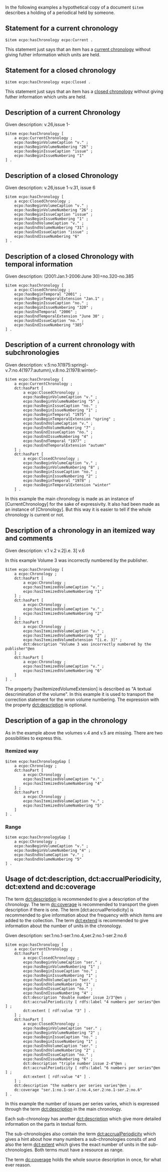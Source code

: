 In the following examples a hypothetical copy of a document ```$item``` describes a holding of a periodical held by someone.

## Statement for a current chronology

[excurrent]: #excurrent

    $item ecpo:hasChronology ecpo:Current .

This statement just says that an item has a [current chronology](#currentchronology) without giving futher information which units are held.

## Statement for a closed chronology

[exclosed]: #exclosed

    $item ecpo:hasChronology ecpo:Closed .

This statement just says that an item has a [closed chronology](#closedchronology) without giving futher information which units are held.

## Description of a current Chronology

Given description: v.26,issue 1-

    $item ecpo:hasChronology [
        a ecpo:CurrentChronology ;
        ecpo:hasBeginVolumeCaption "v." ;
        ecpo:hasBeginVolumeNumbering "26" ;
        ecpo:hasBeginIssueCaption "issue" ;
        ecpo:hasBeginIssueNumbering "1" 
    ] .
        
## Description of a closed Chronology

Given description: v.26,issue 1-v.31, issue 6

    $item ecpo:hasChronology [
        a ecpo:ClosedChronology ;
        ecpo:hasBeginVolumeCaption "v." ;
        ecpo:hasBeginVolumeNumbering "26" ;
        ecpo:hasBeginIssueCaption "issue" ;
        ecpo:hasBeginIssueNumbering "1" ;
        ecpo:hasEndVolumeCaption "v." ;
        ecpo:hasEndVolumeNumbering "31" ;
        ecpo:hasEndIssueCaption "issue" ;
        ecpo:hasEndIssueNumbering "6" 
    ] .

## Description of a closed Chronology with temporal information

Given description: (2001:Jan.1-2006:June 30)=no.320-no.385

    $item ecpo:hasChronology [
        a ecpo:ClosedChronology ;
        ecpo:hasBeginTemporal "2001" ;
        ecpo:hasBeginTemporalExtension "Jan.1" ;
        ecpo:hasBeginIssueCaption "no." ;
        ecpo:hasBeginIssueNumbering "320" ;
        ecpo:hasEndTemporal "2006" ;
        ecpo:hasEndTemporalExtension "June 30" ;
        ecpo:hasEndIssueCaption "no." ;
        ecpo:hasEndIssueNumbering "385" 
    ] .

## Description of a current chronology with subchronologies

[exhaspart]: #exhaspart

Given description: v.5:no.1(1975:spring)-v.7:no.4(1977:autumn),v.8:no.2(1978:winter)-

    $item ecpo:hasChronology [
        a ecpo:CurrentChronology ;
        dct:hasPart [
            a ecpo:ClosedChronology ;
            ecpo:hasBeginVolumeCaption "v." ;
            ecpo:hasBeginVolumeNumbering "5" ;
            ecpo:hasBeginIssueCaption "no." ;
            ecpo:hasBeginIssueNumbering "1" ;
            ecpo:hasBeginTemporal "1975" ;
            ecpo:hasBeginTemporalExtension "spring" ;
            ecpo:hasEndVolumeCaption "v." ;
            ecpo:hasEndVolumeNumbering "7" ;
            ecpo:hasEndIssueCaption "no." ;
            ecpo:hasEndIssueNumbering "4" ;
            ecpo:hasEndTemporal "1977" ;
            ecpo:hasEndTemporalExtension "autumn"
        ] ;
        dct:hasPart [
            a ecpo:ClosedChronology ;
            ecpo:hasBeginVolumeCaption "v." ;
            ecpo:hasBeginVolumeNumbering "8" ;
            ecpo:hasBeginIssueCaption "no." ;
            ecpo:hasBeginIssueNumbering "2" ;
            ecpo:hasBeginTemporal "1978" ;
            ecpo:hasBeginTemporalExtension "winter"
        ] .
        
In this example the main chronology is made as an instance of [CurrentChronology] for the sake of expressivity. It also had been made as an instance of [Chronology]. But this way it is easier to tell if the whole chronology is current or not.
        
## Description of a chronology in an itemized way and comments

Given description: v.1 v.2 v.2[i.e. 3] v.6

In this example Volume 3 was incorrectly numbered by the publisher.

    $item ecpo:hasChronology [
        a ecpo:Chronology ;
        dct:hasPart [
            a ecpo:Chronology ;
            ecpo:hasItemizedVolumeCaption "v." ;
            ecpo:hasItemizedVolumeNumbering "1"
        ] ;
        dct:hasPart [
            a ecpo:Chronology ;
            ecpo:hasItemizedVolumeCaption "v." ;
            ecpo:hasItemizedVolumeNumbering "2"
        ] ;
        dct:hasPart [
            a ecpo:Chronology ;
            ecpo:hasItemizedVolumeCaption "v." ;
            ecpo:hasItemizedVolumeNumbering "2" ;
            ecpo:hasItemizedVolumeExtension "[i.e. 3]" ;
            dct:description "Volume 3 was incorrectly numbered by the publisher"@en
        ] ;
        dct:hasPart [
            a ecpo:Chronology ;
            ecpo:hasItemizedVolumeCaption "v." ;
            ecpo:hasItemizedVolumeNumbering "6"
        ]
    ] .
    
The property [hasItemizedVolumeExtension] is described as "A textual descrimination of the volume". In this example it is used to transport the correction statement for the wron volume numbering. The expression with the property [dct:description](#dctdescription) is optional.

## Description of a gap in the chronology

As in the example above the volumes v.4 and v.5 are missing. There are two possibilities to express this.

### Itemized way

    $item ecpo:hasChronologyGap [
        a ecpo:Chronology ;
        dct:hasPart [
            a ecpo:Chronology ;
            ecpo:hasItemizedVolumeCaption "v." ;
            ecpo:hasItemizedVolumeNumbering "4"
        ] ;
        dct:hasPart [
            a ecpo:Chronology ;
            ecpo:hasItemizedVolumeCaption "v." ;
            ecpo:hasItemizedVolumeNumbering "5"
        ]
    ] .
    
### Range

    $item ecpo:hasChronologyGap [
        a ecpo:Chronology ;
        ecpo:hasBeginVolumeCaption "v." ;
        ecpo:hasBeginVolumeNumbering "4" ;
        ecpo:hasEndVolumeCaption "v." ;
        ecpo:hasEndVolumeNumbering "5"
    ] .
    
## Usage of dct:description, dct:accrualPeriodicity, dct:extend and dc:coverage

[exdc]: #exdc

The term [dct:description](#dctdescription) is recommended to give a description of the chronology. The term [dc:coverage](#dccoverage) is recommended to transport the given description if there is one. The term [dct:accrualPeriodicity] is recommended to give information about the frequency with which items are added to the collection. The term [dct:extend](#dcextend) is recommended to give information about the number of units in the chronology.

Given description: ser.1:no.1-ser.1:no.4,ser.2:no.1-ser.2:no.6

    $item ecpo:hasChronology [
        a ecpo:CurrentChronology ;
        dct:hasPart [
            a ecpo:ClosedChronology ;
            ecpo:hasBeginVolumeCaption "ser." ;
            ecpo:hasBeginVolumeNumbering "1" ;
            ecpo:hasBeginIssueCaption "no." ;
            ecpo:hasBeginIssueNumbering "1" ;
            ecpo:hasEndVolumeCaption "ser." ;
            ecpo:hasEndVolumeNumbering "1" ;
            ecpo:hasEndIssueCaption "no." ;
            ecpo:hasEndIssueNumbering "4" ;	
            dct:description "double number issue 2/3"@en ;
            dct:accrualPeriodicity [ rdfs:label "4 numbers per series"@en ] ;
            dct:extent [ rdf:value "3" ] .
        ] ;
        dct:hasPart [
            a ecpo:ClosedChronology ;
            ecpo:hasBeginVolumeCaption "ser." ;
            ecpo:hasBeginVolumeNumbering "2" ;
            ecpo:hasBeginIssueCaption "no." ;
            ecpo:hasBeginIssueNumbering "1" ;
            ecpo:hasEndVolumeCaption "ser." ;
            ecpo:hasEndVolumeNumbering "2" ;
            ecpo:hasEndIssueCaption "no." ;
            ecpo:hasEndIssueNumbering "6" ;
            dct:description "triple number issue 2-4"@en ;
            dct:accrualPeriodicity [ rdfs:label "6 numbers per series"@en ] ;
            dct:extent [ rdf:value "4" ] .
        ] ;
        dct:description "the numbers per series varies"@en ;
        dc:coverage "ser.1:no.1-ser.1:no.4,ser.2:no.1-ser.2:no.6" 
    ] .
    
In this example the number of issues per series varies, which is expressed through the term [dct:description](#dctdescription) in the main chronology.

Each sub-chronology has another [dct:description](#dctdescription) which give more detailed information on the parts in textual form.

The sub-chronologies also contain the term [dct:accrualPeriodicity](#dctaccrualPeriodicity) which gives a hint about how many numbers a sub-chronologies consits of and also the term [dct:extent](#dctextent) which gives the exact number of units in the sub-chronologies. Both terms must have a resource as range. 

The term [dc:coverage](#dccoverage) holds the whole source description in once, for what ever reason.

